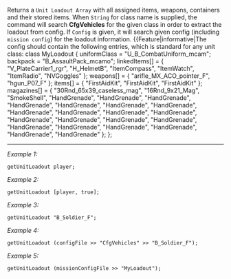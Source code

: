 Returns a ``Unit Loadout Array`` with all assigned items, weapons, containers and their stored items. When `String` for class name is supplied, the command will search **CfgVehicles** for the given class in order to extract the loadout from config. If `Config` is given, it will search given config (including ` mission config`) for the loadout information.
{{Feature|informative|The config should contain the following entries, which is standard for any unit class:<spoiler>
<syntaxhighlight lang="cpp">
class MyLoadout
{
	uniformClass = "U_B_CombatUniform_mcam";
	backpack = "B_AssaultPack_mcamo";
	linkedItems[] = { "V_PlateCarrier1_rgr", "H_HelmetB", "ItemCompass", "ItemWatch", "ItemRadio", "NVGoggles" };
	weapons[] = { "arifle_MX_ACO_pointer_F", "hgun_P07_F" };
	items[] = { "FirstAidKit", "FirstAidKit", "FirstAidKit" };
	magazines[] = {
		"30Rnd_65x39_caseless_mag", "16Rnd_9x21_Mag",
		"SmokeShell",
		"HandGrenade", "HandGrenade", "HandGrenade", "HandGrenade", "HandGrenade", "HandGrenade", "HandGrenade",
		"HandGrenade", "HandGrenade", "HandGrenade", "HandGrenade", "HandGrenade", "HandGrenade", "HandGrenade",
		"HandGrenade", "HandGrenade", "HandGrenade", "HandGrenade", "HandGrenade", "HandGrenade", "HandGrenade"
	};
};
</syntaxhighlight>
</spoiler>
<syntaxhighlight lang="cpp"></syntaxhighlight><!-- for the spoiler to not eat the syntax highlight... -->


---
*Example 1:*
```sqf
getUnitLoadout player;
```

*Example 2:*
```sqf
getUnitLoadout [player, true];
```

*Example 3:*
```sqf
getUnitLoadout "B_Soldier_F";
```

*Example 4:*
```sqf
getUnitLoadout (configFile >> "CfgVehicles" >> "B_Soldier_F");
```

*Example 5:*
```sqf
getUnitLoadout (missionConfigFile >> "MyLoadout");
```